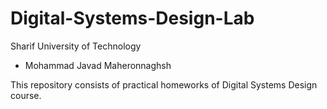 # Digital-Systems-Design-Lab
Sharif University of Technology

* Mohammad Javad Maheronnaghsh


This repository consists of practical homeworks of Digital Systems Design course.


